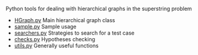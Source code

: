 Python tools for dealing with hierarchical graphs in the superstring problem

* [HGraph.py](HGraph.py) Main hierarchical graph class
* [sample.py](sample.py) Sample usage
* [searchers.py](searcher.py) Strategies to search for a test case
* [checks.py](checks.py) Hypotheses checking
* [utils.py](utils.py) Generally useful functions
